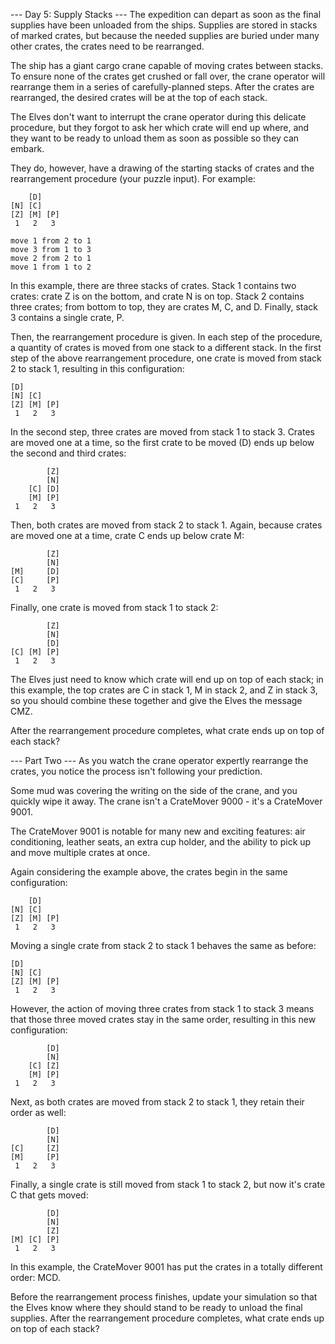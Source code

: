 --- Day 5: Supply Stacks ---
The expedition can depart as soon as the final supplies have been unloaded from the ships. Supplies are stored in stacks of marked crates, but because the needed supplies are buried under many other crates, the crates need to be rearranged.

The ship has a giant cargo crane capable of moving crates between stacks. To ensure none of the crates get crushed or fall over, the crane operator will rearrange them in a series of carefully-planned steps. After the crates are rearranged, the desired crates will be at the top of each stack.

The Elves don't want to interrupt the crane operator during this delicate procedure, but they forgot to ask her which crate will end up where, and they want to be ready to unload them as soon as possible so they can embark.

They do, however, have a drawing of the starting stacks of crates and the rearrangement procedure (your puzzle input). For example:
````
    [D]    
[N] [C]    
[Z] [M] [P]
 1   2   3 

move 1 from 2 to 1
move 3 from 1 to 3
move 2 from 2 to 1
move 1 from 1 to 2
````
In this example, there are three stacks of crates. Stack 1 contains two crates: crate Z is on the bottom, and crate N is on top. Stack 2 contains three crates; from bottom to top, they are crates M, C, and D. Finally, stack 3 contains a single crate, P.

Then, the rearrangement procedure is given. In each step of the procedure, a quantity of crates is moved from one stack to a different stack. In the first step of the above rearrangement procedure, one crate is moved from stack 2 to stack 1, resulting in this configuration:
````
[D]        
[N] [C]    
[Z] [M] [P]
 1   2   3 
````
In the second step, three crates are moved from stack 1 to stack 3. Crates are moved one at a time, so the first crate to be moved (D) ends up below the second and third crates:
````
        [Z]
        [N]
    [C] [D]
    [M] [P]
 1   2   3
````
Then, both crates are moved from stack 2 to stack 1. Again, because crates are moved one at a time, crate C ends up below crate M:
````
        [Z]
        [N]
[M]     [D]
[C]     [P]
 1   2   3
````
Finally, one crate is moved from stack 1 to stack 2:
````
        [Z]
        [N]
        [D]
[C] [M] [P]
 1   2   3
````
The Elves just need to know which crate will end up on top of each stack; in this example, the top crates are C in stack 1, M in stack 2, and Z in stack 3, so you should combine these together and give the Elves the message CMZ.

After the rearrangement procedure completes, what crate ends up on top of each stack?



--- Part Two ---
As you watch the crane operator expertly rearrange the crates, you notice the process isn't following your prediction.

Some mud was covering the writing on the side of the crane, and you quickly wipe it away. The crane isn't a CrateMover 9000 - it's a CrateMover 9001.

The CrateMover 9001 is notable for many new and exciting features: air conditioning, leather seats, an extra cup holder, and the ability to pick up and move multiple crates at once.

Again considering the example above, the crates begin in the same configuration:
````
    [D]    
[N] [C]    
[Z] [M] [P]
 1   2   3 
````
Moving a single crate from stack 2 to stack 1 behaves the same as before:
````
[D]        
[N] [C]    
[Z] [M] [P]
 1   2   3 
````
However, the action of moving three crates from stack 1 to stack 3 means that those three moved crates stay in the same order, resulting in this new configuration:
````
        [D]
        [N]
    [C] [Z]
    [M] [P]
 1   2   3
````
Next, as both crates are moved from stack 2 to stack 1, they retain their order as well:
````
        [D]
        [N]
[C]     [Z]
[M]     [P]
 1   2   3
````
Finally, a single crate is still moved from stack 1 to stack 2, but now it's crate C that gets moved:
````
        [D]
        [N]
        [Z]
[M] [C] [P]
 1   2   3
````
In this example, the CrateMover 9001 has put the crates in a totally different order: MCD.

Before the rearrangement process finishes, update your simulation so that the Elves know where they should stand to be ready to unload the final supplies. After the rearrangement procedure completes, what crate ends up on top of each stack?